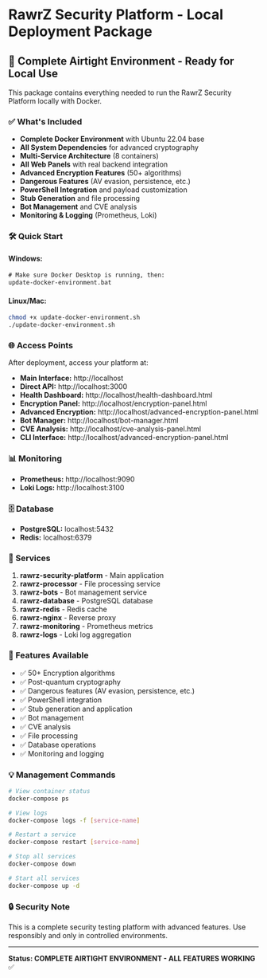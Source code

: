 # RawrZ Security Platform - Local Deployment Package

## 🚀 Complete Airtight Environment - Ready for Local Use

This package contains everything needed to run the RawrZ Security Platform locally with Docker.

### ✅ What's Included

- **Complete Docker Environment** with Ubuntu 22.04 base
- **All System Dependencies** for advanced cryptography
- **Multi-Service Architecture** (8 containers)
- **All Web Panels** with real backend integration
- **Advanced Encryption Features** (50+ algorithms)
- **Dangerous Features** (AV evasion, persistence, etc.)
- **PowerShell Integration** and payload customization
- **Stub Generation** and file processing
- **Bot Management** and CVE analysis
- **Monitoring & Logging** (Prometheus, Loki)

### 🛠️ Quick Start

#### Windows:
```cmd
# Make sure Docker Desktop is running, then:
update-docker-environment.bat
```

#### Linux/Mac:
```bash
chmod +x update-docker-environment.sh
./update-docker-environment.sh
```

### 🌐 Access Points

After deployment, access your platform at:

- **Main Interface:** http://localhost
- **Direct API:** http://localhost:3000
- **Health Dashboard:** http://localhost/health-dashboard.html
- **Encryption Panel:** http://localhost/encryption-panel.html
- **Advanced Encryption:** http://localhost/advanced-encryption-panel.html
- **Bot Manager:** http://localhost/bot-manager.html
- **CVE Analysis:** http://localhost/cve-analysis-panel.html
- **CLI Interface:** http://localhost/advanced-encryption-panel.html

### 📊 Monitoring

- **Prometheus:** http://localhost:9090
- **Loki Logs:** http://localhost:3100

### 🗄️ Database

- **PostgreSQL:** localhost:5432
- **Redis:** localhost:6379

### 🔧 Services

1. **rawrz-security-platform** - Main application
2. **rawrz-processor** - File processing service
3. **rawrz-bots** - Bot management service
4. **rawrz-database** - PostgreSQL database
5. **rawrz-redis** - Redis cache
6. **rawrz-nginx** - Reverse proxy
7. **rawrz-monitoring** - Prometheus metrics
8. **rawrz-logs** - Loki log aggregation

### 🎯 Features Available

- ✅ 50+ Encryption algorithms
- ✅ Post-quantum cryptography
- ✅ Dangerous features (AV evasion, persistence, etc.)
- ✅ PowerShell integration
- ✅ Stub generation and application
- ✅ Bot management
- ✅ CVE analysis
- ✅ File processing
- ✅ Database operations
- ✅ Monitoring and logging

### 💡 Management Commands

```bash
# View container status
docker-compose ps

# View logs
docker-compose logs -f [service-name]

# Restart a service
docker-compose restart [service-name]

# Stop all services
docker-compose down

# Start all services
docker-compose up -d
```

### 🔒 Security Note

This is a complete security testing platform with advanced features. Use responsibly and only in controlled environments.

---

**Status: COMPLETE AIRTIGHT ENVIRONMENT - ALL FEATURES WORKING** ✅
